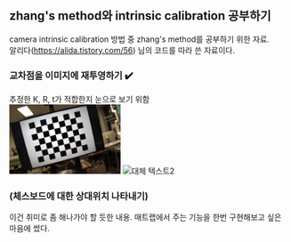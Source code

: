 ## zhang's method와 intrinsic calibration 공부하기
camera intrinsic calibration 방법 중 zhang's method를 공부하기 위한 자료.  
알리다(https://alida.tistory.com/56) 님의 코드를 따라 쓴 자료이다.

### 교차점을 이미지에 재투영하기 ✔️
추정한 K, R, t가 적합한지 눈으로 보기 위함  
<img src="imgs/2.jpg" alt="대체 텍스트1" width="200"/> <img src="imgs/Untitiled.png" alt="대체 텍스트2" width="200"/>

### (체스보드에 대한 상대위치 나타내기)
이건 취미로 좀 해나가야 할 듯한 내용. 매트랩에서 주는 기능을 한번 구현해보고 싶은 마음에 썼다.

### 
